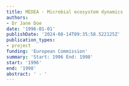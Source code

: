 ```yaml
---
title: MEDEA - Microbial ecosystem dynamics
authors:
- Dr Jane Doe
date: '1996-01-01'
publishDate: '2024-08-14T09:35:58.522125Z'
publication_types:
- project
funding: 'European Commission'
summary: 'Start: 1996 End: 1998'
start: '1996'
end: '1998'
abstract: ' - '
---
```

